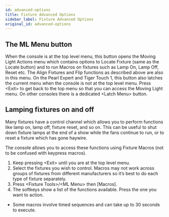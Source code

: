 ```yaml
---
id: advanced-options
title: Fixture Advanced Options
sidebar_label: Fixture Advanced Options
original_id: advanced-options
---
```


The ML Menu button
------------------

When the console is at the top level menu, this button opens the Moving Light Actions menu which contains options to Locate Fixture (same as the Locate button) and to run Macros on fixtures such as Lamp On, Lamp Off, Reset etc. The Align Fixtures and Flip functions as described above are also in this menu.
On the Pearl Expert and Tiger Touch 1, this button also latches the current menu when the console is not at the top level menu. Press \<Exit\> to get back to the top menu so that you can access the Moving Light menu. On other consoles there is a dedicated \<Latch Menu\> button.

Lamping fixtures on and off
---------------------------

Many fixtures have a control channel which allows you to perform functions like lamp on, lamp off, fixture reset, and so on. This can be useful to shut down fixture lamps at the end of a show while the fans continue to run, or to reset a fixture which has gone haywire.

The console allows you to access these functions using Fixture Macros (not to be confused with keypress macros).

1.	Keep pressing \<Exit\> until you are at the top level menu.
2.	Select the fixtures you wish to control. Macros may not work across groups of fixtures from different manufacturers so it’s best to do each type of fixture separately.
3.	Press \<Fixture Tools\>/\<ML Menu\> then [Macros].
4.	The softkeys show a list of the functions available. Press the one you want to action.

-	Some macros involve timed sequences and can take up to 30 seconds to execute.
